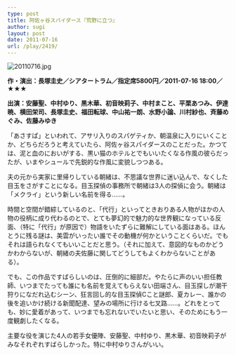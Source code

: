```yaml
---
type: post
title: 阿佐ヶ谷スパイダース『荒野に立つ』
author: sugi
layout: post
date: 2011-07-16
url: /play/2419/
---
```

<img alt="20110716.jpg" src="/images/play/20110716.jpg" class="alignleft" />

**作・演出：長塚圭史／シアタートラム／指定席5800円／2011-07-16 18:00／★★★**

**出演：安藤聖、中村ゆり、黒木華、初音映莉子、中村まこと、平栗あつみ、伊達暁、横田栄司、長塚圭史、福田転球、中山祐一朗、水野小論、川村紗也、斉藤めぐみ、佐藤みゆき**

「あさすぱ」といわれて、アサリ入りのスパゲティか、朝温泉に入りにいくことか、どちらだろうと考えていたら、阿佐ヶ谷スパイダースのことだった。かつては、泥と血のにおいがする、黒い猫のホテルとでもいいたくなる作風の彼らだったが、いまやシュールで先鋭的な作風に変貌しつつある。

夫の元から実家に里帰りしている朝緒は、不思議な世界に迷い込んで、なくした目玉をさがすことになる。目玉探偵の事務所で朝緒は3人の探偵に会う。朝緒は「メクライ」という新しい名前を得る......。

時間と空間が錯綜しているのと、「代行」といってときおりある人物がほかの人物の役柄に成り代わるのとで、とても夢幻的で魅力的な世界観になっている反面、（特に「代行」が原因で）物語をいたずらに難解にしている面はある。ほんとうに残る謎は、美雲がいったい誰でその動機が何かということくらいだ。でもそれは語られなくてもいいことだと思う。（それに加えて、意図的なものかどうかわからないが、朝緒の夫佐藤に関してどうしてもよくわからないことがある）。

でも、この作品ですばらしいのは、圧倒的に細部だ。やたらに声のいい担任教師、いつまでたっても誰にも名前を覚えてもらえない田端さん、目玉探しが潮干狩りになだれ込むシーン、狂言回し的な目玉探偵Cこと謎郎、夏カレー、誰かの後を追いかけ続ける新聞配達、望みの場所に行ける七叉路......。どれをとっても、妙に愛着があって、いつまでも忘れないでいたいと思い、そのためにもう一度観劇したくなる。

主要な役を演じた4人の若手女優陣、安藤聖、中村ゆり、黒木華、初音映莉子がみなそれぞれすばらしかった。特に中村ゆりさんがいい。

